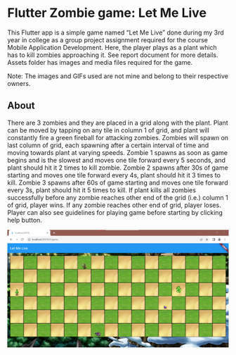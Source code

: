 # Flutter Zombie game: Let Me Live

This Flutter app is a simple game named “Let Me Live” done during my 3rd year in college as a group project assignment required for the course Mobile Application Development. Here, the player plays as a plant which has to kill zombies approaching it. See report document for more details. Assets folder has images and media files required for the game. 

Note: The images and GIFs used are not mine and belong to their respective owners. 

## About
There are 3 zombies and they are placed in a grid along with the plant. Plant can be moved by tapping on any tile in column 1 of grid, and plant will constantly fire a green fireball for attacking zombies. Zombies will spawn on last column of grid, each spawning after a certain interval of time and moving towards plant at varying speeds. Zombie 1 spawns as soon as game begins and is the slowest and moves one tile forward every 5 seconds, and plant should hit it 2 times to kill zombie. Zombie 2 spawns after 30s of game starting and moves one tile forward every 4s, plant should hit it 3 times to kill. Zombie 3 spawns after 60s of game starting and moves one tile forward every 3s, plant should hit it 5 times to kill. If plant kills all zombies successfully before any zombie reaches other end of the grid (i.e.) column 1 of grid, player wins. If any zombie reaches other end of grid, player loses. Player can also see guidelines for playing game before starting by clicking help button.

![Game Screenshot](https://github.com/Samuela31/Flutter-Zombie-game/blob/main/Output%20screenshots/game.png)
